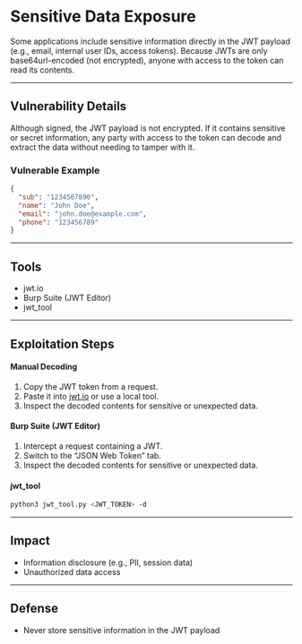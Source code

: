 # Sensitive Data Exposure

Some applications include sensitive information directly in the JWT payload (e.g., email, internal user IDs, access tokens). Because JWTs are only base64url-encoded (not encrypted), anyone with access to the token can read its contents.

---

## Vulnerability Details

Although signed, the JWT payload is not encrypted. If it contains sensitive or secret information, any party with access to the token can decode and extract the data without needing to tamper with it.

### Vulnerable Example

```json
{
  "sub": "1234567890",
  "name": "John Doe",
  "email": "john.doe@example.com",
  "phone": "123456789"
}
```

---

## Tools

- jwt.io
- Burp Suite (JWT Editor)
- jwt_tool

---

## Exploitation Steps

#### Manual Decoding
1. Copy the JWT token from a request.
2. Paste it into [jwt.io](https://jwt.io) or use a local tool.
3. Inspect the decoded contents for sensitive or unexpected data.

#### Burp Suite (JWT Editor)
1. Intercept a request containing a JWT.
2. Switch to the “JSON Web Token” tab.
3. Inspect the decoded contents for sensitive or unexpected data.

#### jwt_tool
```bash
python3 jwt_tool.py <JWT_TOKEN> -d
```

---

## Impact

- Information disclosure (e.g., PII, session data)
- Unauthorized data access

---

## Defense

- Never store sensitive information in the JWT payload
